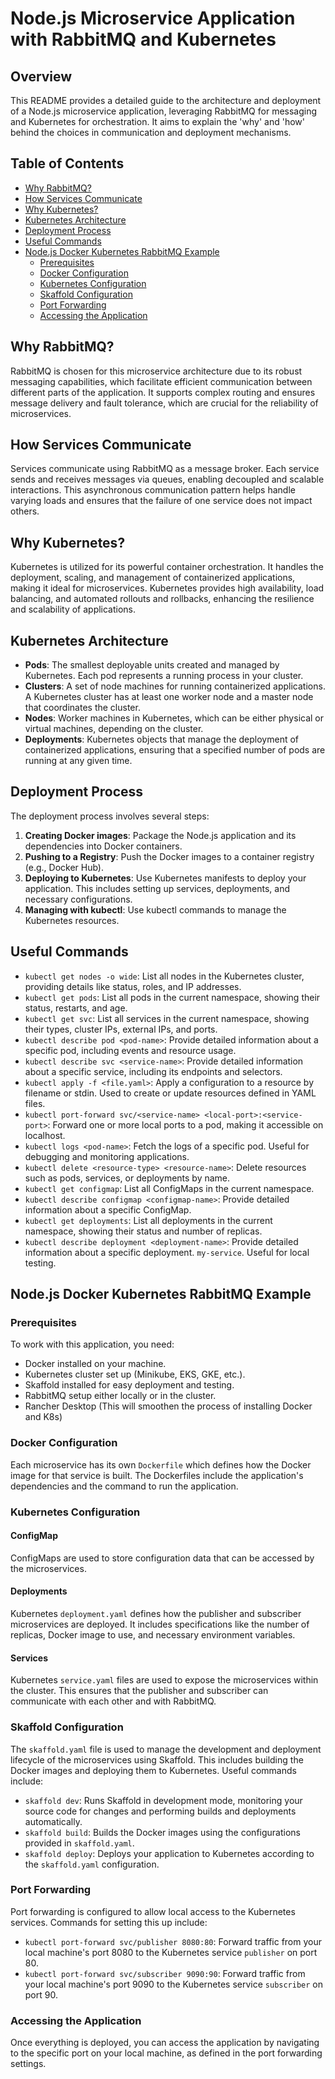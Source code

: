 # Node.js Microservice Application with RabbitMQ and Kubernetes

## Overview
This README provides a detailed guide to the architecture and deployment of a Node.js microservice application, leveraging RabbitMQ for messaging and Kubernetes for orchestration. It aims to explain the 'why' and 'how' behind the choices in communication and deployment mechanisms.

## Table of Contents
- [Why RabbitMQ?](#why-rabbitmq)
- [How Services Communicate](#how-services-communicate)
- [Why Kubernetes?](#why-kubernetes)
- [Kubernetes Architecture](#kubernetes-architecture)
- [Deployment Process](#deployment-process)
- [Useful Commands](#useful-commands)
- [Node.js Docker Kubernetes RabbitMQ Example](#nodejs-docker-kubernetes-rabbitmq-example)
  - [Prerequisites](#prerequisites)
  - [Docker Configuration](#docker-configuration)
  - [Kubernetes Configuration](#kubernetes-configuration)
  - [Skaffold Configuration](#skaffold-configuration)
  - [Port Forwarding](#port-forwarding)
  - [Accessing the Application](#accessing-the-application)

## Why RabbitMQ?
RabbitMQ is chosen for this microservice architecture due to its robust messaging capabilities, which facilitate efficient communication between different parts of the application. It supports complex routing and ensures message delivery and fault tolerance, which are crucial for the reliability of microservices.

## How Services Communicate
Services communicate using RabbitMQ as a message broker. Each service sends and receives messages via queues, enabling decoupled and scalable interactions. This asynchronous communication pattern helps handle varying loads and ensures that the failure of one service does not impact others.

## Why Kubernetes?
Kubernetes is utilized for its powerful container orchestration. It handles the deployment, scaling, and management of containerized applications, making it ideal for microservices. Kubernetes provides high availability, load balancing, and automated rollouts and rollbacks, enhancing the resilience and scalability of applications.

## Kubernetes Architecture
- **Pods**: The smallest deployable units created and managed by Kubernetes. Each pod represents a running process in your cluster.
- **Clusters**: A set of node machines for running containerized applications. A Kubernetes cluster has at least one worker node and a master node that coordinates the cluster.
- **Nodes**: Worker machines in Kubernetes, which can be either physical or virtual machines, depending on the cluster.
- **Deployments**: Kubernetes objects that manage the deployment of containerized applications, ensuring that a specified number of pods are running at any given time.

## Deployment Process
The deployment process involves several steps:
1. **Creating Docker images**: Package the Node.js application and its dependencies into Docker containers.
2. **Pushing to a Registry**: Push the Docker images to a container registry (e.g., Docker Hub).
3. **Deploying to Kubernetes**: Use Kubernetes manifests to deploy your application. This includes setting up services, deployments, and necessary configurations.
4. **Managing with kubectl**: Use kubectl commands to manage the Kubernetes resources.

## Useful Commands
- `kubectl get nodes -o wide`: List all nodes in the Kubernetes cluster, providing details like status, roles, and IP addresses.
- `kubectl get pods`: List all pods in the current namespace, showing their status, restarts, and age.
- `kubectl get svc`: List all services in the current namespace, showing their types, cluster IPs, external IPs, and ports.
- `kubectl describe pod <pod-name>`: Provide detailed information about a specific pod, including events and resource usage.
- `kubectl describe svc <service-name>`: Provide detailed information about a specific service, including its endpoints and selectors.
- `kubectl apply -f <file.yaml>`: Apply a configuration to a resource by filename or stdin. Used to create or update resources defined in YAML files.
- `kubectl port-forward svc/<service-name> <local-port>:<service-port>`: Forward one or more local ports to a pod, making it accessible on localhost.
- `kubectl logs <pod-name>`: Fetch the logs of a specific pod. Useful for debugging and monitoring applications.
- `kubectl delete <resource-type> <resource-name>`: Delete resources such as pods, services, or deployments by name.
- `kubectl get configmap`: List all ConfigMaps in the current namespace.
- `kubectl describe configmap <configmap-name>`: Provide detailed information about a specific ConfigMap.
- `kubectl get deployments`: List all deployments in the current namespace, showing their status and number of replicas.
- `kubectl describe deployment <deployment-name>`: Provide detailed information about a specific deployment.
`my-service`. Useful for local testing.

## Node.js Docker Kubernetes RabbitMQ Example
### Prerequisites
To work with this application, you need:
- Docker installed on your machine.
- Kubernetes cluster set up (Minikube, EKS, GKE, etc.).
- Skaffold installed for easy deployment and testing.
- RabbitMQ setup either locally or in the cluster.
- Rancher Desktop (This will smoothen the process of installing Docker and K8s)

### Docker Configuration
Each microservice has its own `Dockerfile` which defines how the Docker image for that service is built. The Dockerfiles include the application's dependencies and the command to run the application.

### Kubernetes Configuration
#### ConfigMap
ConfigMaps are used to store configuration data that can be accessed by the microservices.

#### Deployments
Kubernetes `deployment.yaml` defines how the publisher and subscriber microservices are deployed. It includes specifications like the number of replicas, Docker image to use, and necessary environment variables.

#### Services
Kubernetes `service.yaml` files are used to expose the microservices within the cluster. This ensures that the publisher and subscriber can communicate with each other and with RabbitMQ.

### Skaffold Configuration
The `skaffold.yaml` file is used to manage the development and deployment lifecycle of the microservices using Skaffold. This includes building the Docker images and deploying them to Kubernetes. Useful commands include:
- `skaffold dev`: Runs Skaffold in development mode, monitoring your source code for changes and performing builds and deployments automatically.
- `skaffold build`: Builds the Docker images using the configurations provided in `skaffold.yaml`.
- `skaffold deploy`: Deploys your application to Kubernetes according to the `skaffold.yaml` configuration.

### Port Forwarding
Port forwarding is configured to allow local access to the Kubernetes services. Commands for setting this up include:
- `kubectl port-forward svc/publisher 8080:80`: Forward traffic from your local machine's port 8080 to the Kubernetes service `publisher` on port 80.
- `kubectl port-forward svc/subscriber 9090:90`: Forward traffic from your local machine's port 9090 to the Kubernetes service `subscriber` on port 90.

### Accessing the Application
Once everything is deployed, you can access the application by navigating to the specific port on your local machine, as defined in the port forwarding settings.
